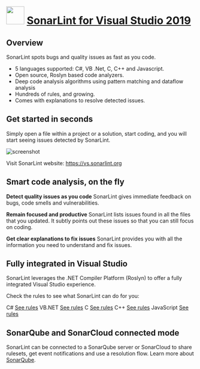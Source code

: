 ﻿# <img src="https://cdn.jsdelivr.net/gh/chocolatey-community/chocolatey-coreteampackages/icons/sonarlint-vs2019.png" width="48" height="48"/> [SonarLint for Visual Studio 2019](https://chocolatey.org/packages/sonarlint-vs2019)

## Overview
SonarLint spots bugs and quality issues as fast as you code.

- 5 languages supported: C#, VB .Net, C, C++ and Javascript.
- Open source, Roslyn based code analyzers.
- Deep code analysis algorithms using pattern matching and dataflow analysis
- Hundreds of rules, and growing.
- Comes with explanations to resolve detected issues.

## Get started in seconds
Simply open a file within a project or a solution, start coding, and you will start seeing issues detected by SonarLint.

![screenshot](https://cdn.jsdelivr.net/gh/chocolatey-community/chocolatey-coreteampackages/automatic/sonarlint-vs2019/screenshot.png)

Visit SonarLint website: https://vs.sonarlint.org

## Smart code analysis, on the fly
**Detect quality issues as you code**
SonarLint gives immediate feedback on bugs, code smells and vulnerabilities.

**Remain focused and productive**
SonarLint lists issues found in all the files that you updated. It subtly points out these issues so that you can still focus on coding.

**Get clear explanations to fix issues**
SonarLint provides you with all the information you need to understand and fix issues.

## Fully integrated in Visual Studio
SonarLint leverages the .NET Compiler Platform (Roslyn) to offer a fully integrated Visual Studio experience.

Check the rules to see what SonarLint can do for you:

C#          [See rules](https://rules.sonarsource.com/csharp)
VB.NET      [See rules](https://rules.sonarsource.com/vbnet)
C           [See rules](https://rules.sonarsource.com/c)
C++         [See rules](https://rules.sonarsource.com/cpp)
JavaScript  [See rules](https://rules.sonarsource.com/javascript)

## SonarQube and SonarCloud connected mode
SonarLint can be connected to a SonarQube server or SonarCloud to share rulesets, get event notifications and use a resolution flow.
Learn more about [SonarQube](https://www.sonarqube.org).